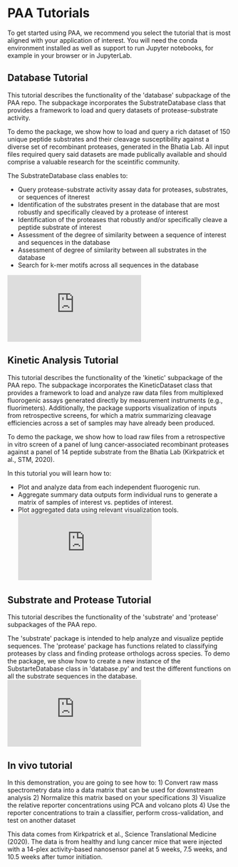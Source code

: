 # PAA Tutorials
To get started using PAA, we recommend you select the tutorial that is most aligned with your application of interest. You will need the conda environment installed as well as support to run Jupyter notebooks, for example in your browser or in JupyterLab.

## Database Tutorial
This tutorial describes the functionality of the 'database' subpackage of the PAA repo. The subpackage incorporates the SubstrateDatabase class that provides a framework to load and query datasets of protease-substrate activity.

To demo the package, we show how to load and query a rich dataset of 150 unique peptide substrates and their cleavage susceptibility against a diverse set of recombinant proteases, generated in the Bhatia Lab. All input files required query said datasets are made publically available and should comprise a valuable research for the sceintific community.

The SubstrateDatabase class enables to:
- Query protease-substrate activity assay data for proteases, substrates, or sequences of itnerest
- Identification of the substrates present in the database that are most robustly and specifically cleaved by a protease of interest
- Identification of the proteases that robustly and/or specifically cleave a peptide substrate of interest
- Assessment of the degree of similarity between a sequence of interest and sequences in the database
- Assessment of degree of similarity between all substrates in the database
- Search for k-mer motifs across all sequences in the database

![database.pdf](https://github.com/apsoleimany/protease_activity_analysis/files/8173160/database.pdf)


## Kinetic Analysis Tutorial
This tutorial describes the functionality of the 'kinetic' subpackage of the PAA repo. The subpackage incorporates the KineticDataset class that provides a framework to load and analyze raw data files from multiplexed fluorogenic assays generated directly by measurement instruments (e.g., fluorimeters). Additionally, the package supports visualization of inputs from retrospective screens, for which a matrix summarizing cleavage efficiencies across a set of samples may have already been produced.

To demo the package, we show how to load raw files from a retrospective in vitro screen of a panel of lung cancer-associated recombinant proteases against a panel of 14 peptide substrate from the Bhatia Lab (Kirkpatrick et al., STM, 2020). 

In this tutorial you will learn how to: 
- Plot and analyze data from each independent fluorogenic run.
- Aggregate summary data outputs form individual runs to generate a matrix of samples of interest vs. peptides of interest.
- Plot aggregated data using relevant visualization tools.
![kinetic.pdf](https://github.com/apsoleimany/protease_activity_analysis/files/8173193/kinetic.pdf)


## Substrate and Protease Tutorial
This tutorial describes the functionality of the 'substrate' and 'protease' subpackages of the PAA repo.

The 'substrate' package is intended to help analyze and visualize peptide sequences.
The 'protease' package has functions related to classifying proteases by class and finding protease orthologs across species.
To demo the package, we show how to create a new instance of the SubstarteDatabase class in 'database.py' and test the different functions on all the substrate sequences in the database.
![substrate_protease.pdf](https://github.com/apsoleimany/protease_activity_analysis/files/8173287/substrate_protease.pdf)

## In vivo tutorial 

In this demonstration, you are going to see how to: 1) Convert raw mass spectrometry data into a data matrix that can be used for downstream analysis 2) Normalize this matrix based on your specifications 3) Visualize the relative reporter concentrations using PCA and volcano plots 4) Use the reporter concentrations to train a classifier, perform cross-validation, and test on another dataset

This data comes from Kirkpatrick et al., Science Translational Medicine (2020). The data is from healthy and lung cancer mice that were injected with a 14-plex activity-based nanosensor panel at 5 weeks, 7.5 weeks, and 10.5 weeks after tumor initiation.
